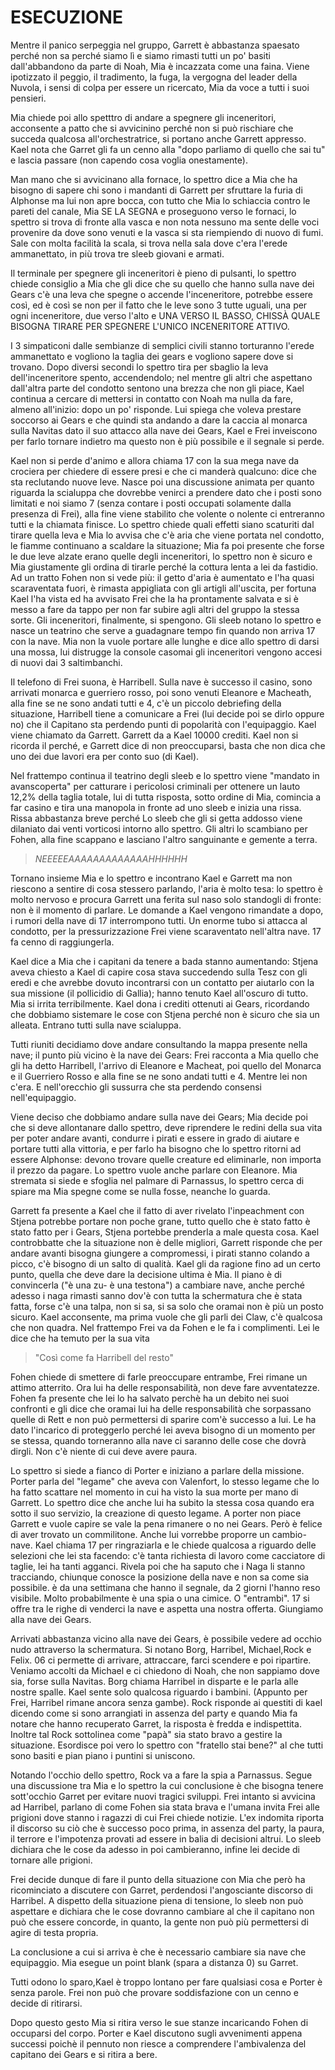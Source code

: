 # ESECUZIONE

Mentre il panico serpeggia nel gruppo, Garrett è abbastanza spaesato perché non sa perché siamo lì e siamo rimasti tutti un po' basiti dall'abbandono da parte di Noah, Mia è incazzata come una faina. Viene ipotizzato il peggio, il tradimento, la fuga, la vergogna del leader della Nuvola, i sensi di colpa per essere un ricercato, Mia da voce a tutti i suoi pensieri.

Mia chiede poi allo spetttro di andare a spegnere gli inceneritori, acconsente a patto che si avvicinino perché non si può rischiare che succeda qualcosa all'orchestratrice, si portano anche Garrett appresso. Kael nota che Garret gli fa un cenno alla "dopo parliamo di quello che sai tu" e lascia passare (non capendo cosa voglia onestamente).

Man mano che si avvicinano alla fornace, lo spettro dice a Mia che ha bisogno di sapere chi sono i mandanti di Garrett per sfruttare la furia di Alphonse ma lui non apre bocca, con tutto che Mia lo schiaccia contro le pareti del canale, Mia SE LA SEGNA e proseguono verso le fornaci, lo spettro si trova di fronte alla vasca e non nota nessuno ma sente delle voci provenire da dove sono venuti e la vasca si sta riempiendo di nuovo di fumi.
Sale con molta facilità la scala, si trova nella sala dove c'era l'erede ammanettato, in più trova tre sleeb giovani e armati.

Il terminale per spegnere gli inceneritori è pieno di pulsanti, lo spettro chiede consiglio a Mia che gli dice che su quello che hanno sulla nave dei Gears c'è una leva che spegne o accende l'inceneritore, potrebbe essere così, ed è così se non per il fatto che le leve sono 3 tutte uguali, una per ogni inceneritore, due verso l'alto e UNA VERSO IL BASSO, CHISSÀ QUALE BISOGNA TIRARE PER SPEGNERE L'UNICO INCENERITORE ATTIVO.

I 3 simpaticoni dalle sembianze di semplici civili stanno torturanno l'erede ammanettato e vogliono la taglia dei gears e vogliono sapere dove si trovano. 
Dopo diversi secondi lo spettro tira per sbaglio la leva dell'inceneritore spento, accendendolo; nel mentre gli altri che aspettano dall'altra parte del condotto sentono una brezza che non gli piace, Kael continua a cercare di mettersi in contatto con Noah ma nulla da fare, almeno all'inizio: dopo un po' risponde. Lui spiega che voleva prestare soccorso ai Gears e che quindi sta andando a dare la caccia al monarca sulla Navitas dato il suo attacco alla nave dei Gears, Kael e Frei inveiscono per farlo tornare indietro ma questo non è più possibile e il segnale si perde.

Kael non si perde d'animo e allora chiama 17 con la sua mega nave da crociera per chiedere di essere presi e che ci manderà qualcuno: dice che sta reclutando nuove leve. Nasce poi una discussione animata per quanto riguarda la scialuppa che dovrebbe venirci a prendere dato che i posti sono limitati e noi siamo 7 (senza contare i posti occupati solamente dalla presenza di Frei), alla fine viene stabilito che volente o nolente ci entreranno tutti e la chiamata finisce.
Lo spettro chiede quali effetti siano scaturiti dal tirare quella leva e Mia lo avvisa che c'è aria che viene portata nel condotto, le fiamme continuano a scaldare la situazione; Mia fa poi presente che forse le due leve alzate erano quelle degli inceneritori, lo spettro non è sicuro e Mia giustamente gli ordina di tirarle perché la cottura lenta a lei da fastidio.
Ad un tratto Fohen non si vede più: il getto d'aria è aumentato e l'ha quasi scaraventata fuori, è rimasta appigliata con gli artigli all'uscita, per fortuna Kael l'ha vista ed ha avvisato Frei che la ha prontamente salvata e si è messo a fare da tappo per non far subire agli altri del gruppo la stessa sorte. Gli inceneritori, finalmente, si spengono.
Gli sleeb notano lo spettro e nasce un teatrino che serve a guadagnare tempo fin quando non arriva 17 con la nave. Mia non la vuole portare alle lunghe e dice allo spettro di darsi una mossa, lui distrugge la console casomai gli inceneritori vengono accesi di nuovi dai 3 saltimbanchi.

Il telefono di Frei suona, è Harribell. Sulla nave è successo il casino, sono arrivati monarca e guerriero rosso, poi sono venuti Eleanore e Macheath, alla fine se ne sono andati tutti e 4, c'è un piccolo debriefing della situazione, Harribell tiene a comunicare a Frei (lui decide poi se dirlo oppure no) che il Capitano sta perdendo punti di popolarità con l'equipaggio.
Kael viene chiamato da Garrett. Garrett da a Kael 10000 crediti. Kael non si ricorda il perché, e Garrett dice di non preoccuparsi, basta che non dica che uno dei due lavori era per conto suo (di Kael).

Nel frattempo continua il teatrino degli sleeb e lo spettro viene "mandato in avanscoperta" per catturare i pericolosi criminali per ottenere un lauto 12,2% della taglia totale, lui di tutta risposta, sotto ordine di Mia, comincia a far casino e tira una manopola in fronte ad uno sleeb e inizia una rissa. Rissa abbastanza breve perché Lo sleeb che gli si getta addosso viene dilaniato dai venti vorticosi intorno allo spettro. Gli altri lo scambiano per Fohen, alla fine scappano e lasciano l'altro sanguinante e gemente a terra.

>*NEEEEEAAAAAAAAAAAAAHHHHHH*

Tornano insieme Mia e lo spettro e incontrano Kael e Garrett ma non riescono a sentire di cosa stessero parlando, l'aria è molto tesa: lo spettro è molto nervoso e procura Garrett una ferita sul naso solo standogli di fronte: non è il momento di parlare. Le domande a Kael vengono rimandate a dopo, i rumori della nave di 17 interrompono tutti. Un enorme tubo si attacca al condotto, per la pressurizzazione Frei viene scaraventato nell'altra nave. 17 fa cenno di raggiungerla.

Kael dice a Mia che i capitani da tenere a bada stanno aumentando: Stjena aveva chiesto a Kael di capire cosa stava succedendo sulla Tesz con gli eredi e che avrebbe dovuto incontrarsi con un contatto per aiutarlo con la sua missione (il pollicidio di Gallia); hanno tenuto Kael all'oscuro di tutto. Mia si irrita terribilmente. Kael dona i crediti ottenuti ai Gears, ricordando che dobbiamo sistemare le cose con Stjena perché non è sicuro che sia un alleata. Entrano tutti sulla nave scialuppa.

Tutti riuniti decidiamo dove andare consultando la mappa presente nella nave; il punto più vicino è la nave dei Gears: Frei racconta a Mia quello che gli ha detto Harribell, l'arrivo di Eleanore e Macheat, poi quello del Monarca e il Guerriero Rosso e alla fine se ne sono andati tutti e 4. Mentre lei non c'era. E nell'orecchio gli sussurra che sta perdendo consensi nell'equipaggio.

Viene deciso che dobbiamo andare sulla nave dei Gears; Mia decide poi che si deve allontanare dallo spettro, deve riprendere le redini della sua vita per poter andare avanti, condurre i pirati e essere in grado di aiutare e portare tutti alla vittoria, e per farlo ha bisogno che lo spettro ritorni ad essere Alphonse: devono trovare quelle creature ed eliminarle, non importa il prezzo da pagare. Lo spettro vuole anche parlare con Eleanore. Mia stremata si siede e sfoglia nel palmare di Parnassus, lo spettro cerca di spiare ma Mia spegne come se nulla fosse, neanche lo guarda.

Garrett fa presente a Kael che il fatto di aver rivelato l'inpeachment con Stjena potrebbe portare non poche grane, tutto quello che è stato fatto è stato fatto per i Gears, Stjena portebbe prenderla a male questa cosa. Kael controbbatte che la situazione non è delle migliori, Garrett risponde che per andare avanti bisogna giungere a compromessi, i pirati stanno colando a picco, c'è bisogno di un salto di qualità. Kael gli da ragione fino ad un certo punto, quella che deve dare la decisione ultima è Mia. Il piano è di convincerla ("è una zu- è una testona") a cambiare nave, anche perché adesso i naga rimasti sanno dov'è con tutta la schermatura che è stata fatta, forse c'è una talpa, non si sa, si sa solo che oramai non è più un posto sicuro. Kael acconsente, ma prima vuole che gli parli dei Claw, c'è qualcosa che non quadra.
Nel frattempo Frei va da Fohen e le fa i complimenti. Lei le dice che ha temuto per la sua vita

>"Così come fa Harribell del resto"
	
Fohen chiede di smettere di farle preoccupare entrambe, Frei rimane un attimo atterrito. Ora lui ha delle responsabilità, non deve fare avventatezze. Fohen fa presente che lei lo ha salvato perchè ha un debito nei suoi confronti e gli dice che oramai lui ha delle responsabilità che sorpassano quelle di Rett e non può permettersi di sparire com'è successo a lui. Le ha dato l'incarico di proteggerlo perché lei aveva bisogno di un momento per se stessa, quando torneranno alla nave ci saranno delle cose che dovrà dirgli. Non c'è niente di cui deve avere paura.

Lo spettro si siede a fianco di Porter e iniziano a parlare della missione. Porter parla del "legame" che aveva con Valenfort, lo stesso legame che lo ha fatto scattare nel momento in cui ha visto la sua morte per mano di Garrett. Lo spettro dice che anche lui ha subito la stessa cosa quando era sotto il suo servizio, la creazione di questo legame. A porter non piace Garrett e vuole capire se vale la pena rimanere o no nei Gears. Però è felice di aver trovato un commilitone. Anche lui vorrebbe proporre un cambio-nave.
Kael chiama 17 per ringraziarla e le chiede qualcosa a riguardo delle selezioni che lei sta facendo: c'è tanta richiesta di lavoro come cacciatore di taglie, lei ha tanti agganci. Rivela poi che ha saputo che i Naga li stanno tracciando, chiunque conosce la posizione della nave e non sa come sia possibile. è da una settimana che hanno il segnale, da 2 giorni l'hanno reso visibile. Molto probabilmente è una spia o una cimice. O "entrambi". 17 si offre tra le righe di venderci la nave e aspetta una nostra offerta. Giungiamo alla nave dei Gears.

Arrivati abbastanza vicino alla nave dei Gears, è possibile vedere ad occhio nudo attraverso la schermatura. Si notano Borg, Harribel, Michael,Rock e Felix.
06 ci permette di arrivare, attraccare, farci scendere e poi ripartire. Veniamo accolti da Michael e ci chiedono di Noah, che non sappiamo dove sia, forse sulla Navitas.
Borg chiama Harribel in disparte e le parla alle nostre spalle. Kael sente solo qualcosa riguardo i bambini. (Appunto per Frei, Harribel rimane ancora senza gambe).
Rock risponde ai questiti di kael dicendo come si sono arrangiati in assenza del party e quando Mia fa notare che hanno recuperato Garret, la risposta è fredda e indispettita.
Inoltre tal Rock sottolinea come "papà" sia stato bravo a gestire la situazione. Esordisce poi vero lo spettro con "fratello stai bene?" al che tutti sono basiti e pian piano i puntini si uniscono.

Notando l'occhio dello spettro, Rock va a fare la spia a Parnassus.
Segue una discussione tra Mia e lo spettro la cui conclusione è che bisogna tenere sott'occhio Garret per evitare nuovi tragici sviluppi.
Frei intanto si avvicina ad Harribel, parlano di come Fohen sia stata brava e l'umana invita Frei alle prigioni dove stanno i ragazzi di cui Frei chiede notizie.
L'ex indomita riporta il discorso su ciò che è successo poco prima, in assenza del party, la paura, il terrore e l'impotenza provati ad essere in balia di decisioni altrui.
Lo sleeb dichiara che le cose da adesso in poi cambieranno, infine lei decide di tornare alle prigioni.

Frei decide dunque di fare il punto della situazione con Mia che però ha ricominciato a discutere con Garret, perdendosi l'angosciante discorso di Harribel.
A dispetto della situazione piena di tensione, lo sleeb non può aspettare e dichiara che le cose dovranno cambiare al che il capitano non può che essere concorde, in quanto, la gente non può più permettersi di agire di testa propria.

La conclusione a cui si arriva è che è necessario cambiare sia nave che equipaggio. Mia esegue un point blank (spara a distanza 0) su Garret.

Tutti odono lo sparo,Kael è troppo lontano per fare qualsiasi cosa e Porter è senza parole. Frei non può che provare soddisfazione con un cenno e decide di ritirarsi.

Dopo questo gesto Mia si ritira verso le sue stanze incaricando Fohen di occuparsi del corpo.
Porter e Kael discutono sugli avvenimenti appena successi poichè il pennuto non riesce a comprendere l'ambivalenza del capitano dei Gears e si ritira a bere.

